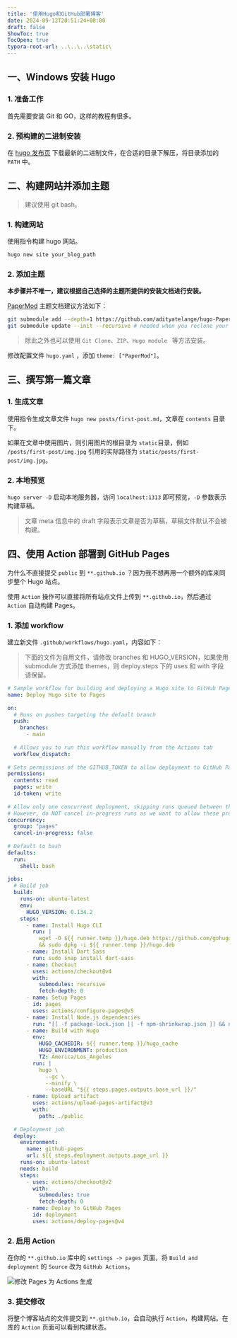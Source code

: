 ```yaml
---
title: '使用Hugo和GitHub部署博客'
date: 2024-09-12T20:51:24+08:00
draft: false
ShowToc: true
TocOpen: true
typora-root-url: ..\..\..\static\
---
```


## 一、Windows 安装 Hugo

### 1. 准备工作

首先需要安装 Git 和 GO，这样的教程有很多。

### 2. 预构建的二进制安装

在 [hugo 发布页](https://github.com/gohugoio/hugo/releases/latest) 下载最新的二进制文件，在合适的目录下解压，将目录添加的 `PATH` 中。

## 二、构建网站并添加主题

> 建议使用 git bash。

### 1. 构建网站

使用指令构建 hugo 网站。

```bash
hugo new site your_blog_path
```

### 2. 添加主题

**本步骤并不唯一，建议根据自己选择的主题所提供的安装文档进行安装。**

[PaperMod](https://adityatelange.github.io/hugo-PaperMod/) 主题文档建议方法如下：

```bash
git submodule add --depth=1 https://github.com/adityatelange/hugo-PaperMod.git themes/PaperMod
git submodule update --init --recursive # needed when you reclone your repo (submodules may not get cloned automatically)
```

> 除此之外也可以使用 `Git Clone`、`ZIP`、`Hugo module ` 等方法安装。

修改配置文件 `hugo.yaml` ，添加 `theme: ["PaperMod"]`。

## 三、撰写第一篇文章

### 1. 生成文章

使用指令生成文章文件 `hugo new posts/first-post.md`，文章在 `contents` 目录下。

如果在文章中使用图片，则引用图片的根目录为 `static`目录，例如 `/posts/first-post/img.jpg` 引用的实际路径为 `static/posts/first-post/img.jpg`。

### 2. 本地预览

`hugo server -D` 启动本地服务器，访问 `localhost:1313` 即可预览，`-D` 参数表示构建草稿。

> 文章 meta 信息中的 draft 字段表示文章是否为草稿，草稿文件默认不会被构建。

## 四、使用 Action 部署到 GitHub Pages

为什么不直接提交 `public` 到 `**.github.io` ？因为我不想再用一个额外的库来同步整个 Hugo 站点。

使用 `Action` 操作可以直接将所有站点文件上传到 `**.github.io`，然后通过 `Action` 自动构建 Pages。

### 1. 添加 workflow

建立新文件 `.github/workflows/hugo.yaml`，内容如下：

> 下面的文件为自用文件，请修改 branches 和 HUGO_VERSION，如果使用 submodule 方式添加 themes，则 deploy.steps 下的 uses 和 with 字段请保留。

```yaml
# Sample workflow for building and deploying a Hugo site to GitHub Pages
name: Deploy Hugo site to Pages
​
on:
  # Runs on pushes targeting the default branch
  push:
    branches:
      - main
​
  # Allows you to run this workflow manually from the Actions tab
  workflow_dispatch:
​
# Sets permissions of the GITHUB_TOKEN to allow deployment to GitHub Pages
permissions:
  contents: read
  pages: write
  id-token: write
​
# Allow only one concurrent deployment, skipping runs queued between the run in-progress and latest queued.
# However, do NOT cancel in-progress runs as we want to allow these production deployments to complete.
concurrency:
  group: "pages"
  cancel-in-progress: false
​
# Default to bash
defaults:
  run:
    shell: bash
​
jobs:
  # Build job
  build:
    runs-on: ubuntu-latest
    env:
      HUGO_VERSION: 0.134.2
    steps:
      - name: Install Hugo CLI
        run: |
          wget -O ${{ runner.temp }}/hugo.deb https://github.com/gohugoio/hugo/releases/download/v${HUGO_VERSION}/hugo_extended_${HUGO_VERSION}_linux-amd64.deb \
          && sudo dpkg -i ${{ runner.temp }}/hugo.deb          
      - name: Install Dart Sass
        run: sudo snap install dart-sass
      - name: Checkout
        uses: actions/checkout@v4
        with:
          submodules: recursive
          fetch-depth: 0
      - name: Setup Pages
        id: pages
        uses: actions/configure-pages@v5
      - name: Install Node.js dependencies
        run: "[[ -f package-lock.json || -f npm-shrinkwrap.json ]] && npm ci || true"
      - name: Build with Hugo
        env:
          HUGO_CACHEDIR: ${{ runner.temp }}/hugo_cache
          HUGO_ENVIRONMENT: production
          TZ: America/Los_Angeles
        run: |
          hugo \
            --gc \
            --minify \
            --baseURL "${{ steps.pages.outputs.base_url }}/"          
      - name: Upload artifact
        uses: actions/upload-pages-artifact@v3
        with:
          path: ./public
​
  # Deployment job
  deploy:
    environment:
      name: github-pages
      url: ${{ steps.deployment.outputs.page_url }}
    runs-on: ubuntu-latest
    needs: build
    steps:
      - uses: actions/checkout@v2
        with:
          submodules: true
          fetch-depth: 0
      - name: Deploy to GitHub Pages
        id: deployment
        uses: actions/deploy-pages@v4
```

### 2. 启用 Action

在你的 `**.github.io` 库中的 `settings -> pages` 页面，将 `Build and deployment` 的 `Source` 改为 `GitHub Actions`。

![修改 Pages 为 Actions 生成](/constructions/images/How-to-use-hugo-on-GitHub/1.png)

### 3. 提交修改

将整个博客站点的文件提交到 `**.github.io`，会自动执行 `Action`，构建网站。在库的 `Action` 页面可以看到构建状态。
